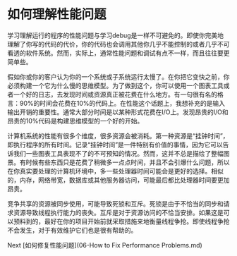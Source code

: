 # 如何理解性能问题

学习理解运行的程序的性能问题与学习debug是一样不可避免的。即使你完美地理解了你写的代码的代价，你的代码也会调用其他你几乎不能控制的或者几乎不可看透的软件系统。然而，实际上，通常性能问题和调试有点不一样，而且往往要更简单些。

假如你或你的客户认为你的一个系统或子系统运行太慢了。在你把它变快之前，你必须构建一个它为什么慢的思维模型。为了做到这个，你可以使用一个图表工具或者一个好的日志，去发现时间或资源真正被花费在什么地方。有一句很有名的格言：90%的时间会花费在10%的代码上。在性能这个话题上，我想补充的是输入输出开销的重要性。通常大部分时间是以某种形式花费在I/O上。发现昂贵的I/O和昂贵的10%代码是构建思维模型的一个好的开始。

计算机系统的性能有很多个维度，很多资源会被消耗。第一种资源是“挂钟时间”，即执行程序的所有时间。记录“挂钟时间”是一件特别有价值的事情，因为它可以告诉我们一些图表工具表现不了的不可预知的情况。然而，这并不总是描绘了整幅图景。有时候有些东西只是花费了稍微多一点点时间，并且不会引爆什么问题，所以在你真实要处理的计算机环境中，多一些处理器时间可能会是更好的选择。相似的，内存，网络带宽，数据库或其他服务器访问，可能最后都比处理器时间要更加昂贵。

竞争共享的资源被同步使用，可能导致死锁和互斥。死锁是由于不恰当的同步和请求资源导致线程执行能力的丧失。互斥是对于资源访问的不恰当安排。如果这是可以预料到的，最好在你的项目开始前就采取措施来地衡量线程争抢。即使线程争抢不会发生，对于有效维护它们也是很有帮助的。

Next [如何修复性能问题](06-How to Fix Performance Problems.md)
